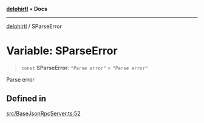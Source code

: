 [**delphirtl**](../README.md) • **Docs**

***

[delphirtl](../globals.md) / SParseError

# Variable: SParseError

> `const` **SParseError**: `"Parse error"` = `"Parse error"`

Parse error

## Defined in

[src/BaseJsonRpcServer.ts:52](https://github.com/chuacw/delphirtl/blob/05c2ea653decdb53a49ed6866b6aa0d956ef8b01/src/BaseJsonRpcServer.ts#L52)
